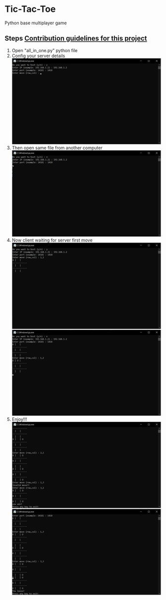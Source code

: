 # Tic-Tac-Toe
Python base multiplayer game


## Steps [Contribution guidelines for this project](docs/CONTRIBUTING.md)
1. Open "all_in_one.py" python file
2. Config your server details
![This is an image](https://github.com/RanushMithila/Tic-Tac-Toe/blob/main/src/server.png)
3. Then open same file from another computer
![This is an image](https://github.com/RanushMithila/Tic-Tac-Toe/blob/main/src/client.png)
4. Now client waiting for server first move
![This is an image](https://github.com/RanushMithila/Tic-Tac-Toe/blob/main/src/server%20first%20move.png)
![This is an image](https://github.com/RanushMithila/Tic-Tac-Toe/blob/main/src/client%20first%20move.png)
5. Enjoy!!!
![This is an image](https://github.com/RanushMithila/Tic-Tac-Toe/blob/main/src/server%20win.png)
![This is an image](https://github.com/RanushMithila/Tic-Tac-Toe/blob/main/src/client%20loose.png)
